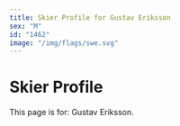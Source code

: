 ```yaml
---
title: Skier Profile for Gustav Eriksson
sex: "M"
id: "1462"
image: "/img/flags/swe.svg" 
---
```


# Skier Profile

This page is for: Gustav Eriksson.
    